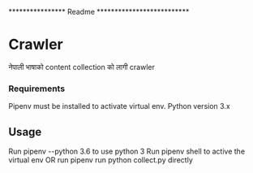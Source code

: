 **************** Readme **************************
# Crawler

नेपाली भाषाको content collection को लागी crawler

### Requirements
Pipenv must be installed to activate virtual env.
Python version 3.x

## Usage
Run pipenv --python 3.6 to use python 3
Run pipenv shell to active the virtual env
  OR run pipenv run python collect.py directly
